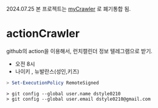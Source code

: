 2024.07.25
본 프로젝트는 [myCrawler](https://github.com/dstyle0210/myCrawler) 로 폐기통합 됨.


# actionCrawler
github의 action을 이용해서, 런치캘린더 정보 텔레그램으로 받기.
- 오전 8시
- 나이키 , 뉴발란스(성인,키즈)
  
```powershell
> Set-ExecutionPolicy RemoteSigned
```

```console
> git config --global user.name dstyle0210
> git config --global user.email dstyle0210@gmail.com
```
